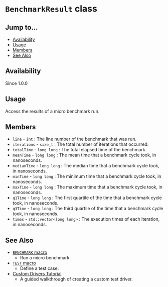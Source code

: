 # `BenchmarkResult` class

## Jump to...
- [Availability](#Availability)
- [Usage](#Usage)
- [Members](#Members)
- [See Also](#See-Also)

## Availability
Since 1.0.0

## Usage

Access the results of a micro benchmark run.

## Members

- `line` - `int` : The line number of the benchmark that was run.
- `iterations` - `size_t` : The total number of iterations that occurred.
- `totalTime` - `long long` : The total elapsed time of the benchmark.
- `meanTime` - `long long` : The mean time that a benchmark cycle took,
  in nanoseconds.
- `medianTime` - `long long` : The median time that a benchmark cycle took,
  in nanoseconds.
- `minTime` - `long long` : The minimum time that a benchmark cycle took,
  in nanoseconds.
- `maxTime` - `long long` : The maximum time that a benchmark cycle took,
  in nanoseconds.
- `q1Time` - `long long` : The first quartile of the time that a benchmark cycle
  took, in nanoseconds.
- `q3Time` - `long long` : The third quartile of the time that a benchmark cycle
  took, in nanoseconds.
- `times` - `std::vector<long long>` : The execution times of each iteration,
  in nanoseconds.

## See Also

- [`BENCHMARK` macro](../Macros/BENCHMARK.md)
  - Run a micro benchmark.
- [`TEST` macro](../Macros/TEST.md)
  - Define a test case.
- [Custom Drivers Tutorial](../../Tutorials/Custom-Drivers.md)
  - A guided walkthrough of creating a custom test driver.
